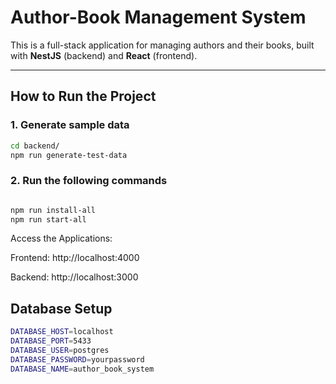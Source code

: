 # Author-Book Management System

This is a full-stack application for managing authors and their books, built with **NestJS** (backend) and **React** (frontend).

---

## **How to Run the Project**

### **1. Generate sample data**

```bash
cd backend/
npm run generate-test-data
```



### **2. Run the following commands**

```bash

npm run install-all
npm run start-all
```
Access the Applications:

Frontend: http://localhost:4000

Backend: http://localhost:3000

## **Database Setup**

```bash
DATABASE_HOST=localhost
DATABASE_PORT=5433
DATABASE_USER=postgres
DATABASE_PASSWORD=yourpassword
DATABASE_NAME=author_book_system
```
